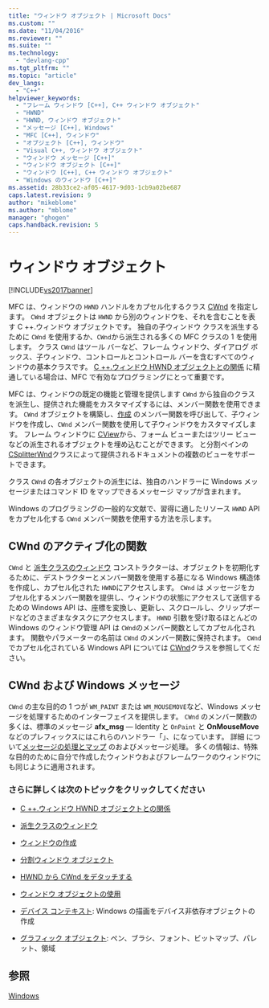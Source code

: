 ```yaml
---
title: "ウィンドウ オブジェクト | Microsoft Docs"
ms.custom: ""
ms.date: "11/04/2016"
ms.reviewer: ""
ms.suite: ""
ms.technology: 
  - "devlang-cpp"
ms.tgt_pltfrm: ""
ms.topic: "article"
dev_langs: 
  - "C++"
helpviewer_keywords: 
  - "フレーム ウィンドウ [C++], C++ ウィンドウ オブジェクト"
  - "HWND"
  - "HWND, ウィンドウ オブジェクト"
  - "メッセージ [C++], Windows"
  - "MFC [C++], ウィンドウ"
  - "オブジェクト [C++], ウィンドウ"
  - "Visual C++, ウィンドウ オブジェクト"
  - "ウィンドウ メッセージ [C++]"
  - "ウィンドウ オブジェクト [C++]"
  - "ウィンドウ [C++], C++ ウィンドウ オブジェクト"
  - "Windows のウィンドウ [C++]"
ms.assetid: 28b33ce2-af05-4617-9d03-1cb9a02be687
caps.latest.revision: 9
author: "mikeblome"
ms.author: "mblome"
manager: "ghogen"
caps.handback.revision: 5
---
```

# ウィンドウ オブジェクト
[!INCLUDE[vs2017banner](../assembler/inline/includes/vs2017banner.md)]

MFC は、ウィンドウの `HWND` ハンドルをカプセル化するクラス [CWnd](../Topic/CWnd%20Class.md) を指定します。  `CWnd` オブジェクトは `HWND` から別のウィンドウを、それを含むことを表す C \+\+.ウィンドウ オブジェクトです。  独自の子ウィンドウ クラスを派生するために `CWnd` を使用するか、`CWnd`から派生される多くの MFC クラスの 1 を使用します。  クラス `CWnd` はツール バーなど、フレーム ウィンドウ、ダイアログ ボックス、子ウィンドウ、コントロールとコントロール バーを含むすべてのウィンドウの基本クラスです。  [C \+\+.ウィンドウ HWND オブジェクトとの関係](../Topic/Relationship%20Between%20a%20C++%20Window%20Object%20and%20an%20HWND.md) に精通している場合は、MFC で有効なプログラミングにとって重要です。  
  
 MFC は、ウィンドウの既定の機能と管理を提供します `CWnd` から独自のクラスを派生し、提供された機能をカスタマイズするには、メンバー関数を使用できます。  `CWnd` オブジェクトを構築し、[作成](../Topic/CWnd::Create.md) のメンバー関数を呼び出して、子ウィンドウを作成し、`CWnd` メンバー関数を使用して子ウィンドウをカスタマイズします。  フレーム ウィンドウに [CView](../Topic/CView%20Class.md)から、フォーム ビューまたはツリー ビューなどの派生されるオブジェクトを埋め込むことができます。  と分割ペインの [CSplitterWnd](../mfc/reference/csplitterwnd-class.md)クラスによって提供されるドキュメントの複数のビューをサポートできます。  
  
 クラス `CWnd` の各オブジェクトの派生には、独自のハンドラーに Windows メッセージまたはコマンド ID をマップできるメッセージ マップが含まれます。  
  
 Windows のプログラミングの一般的な文献で、習得に適したリソース `HWND` API をカプセル化する `CWnd` メンバー関数を使用する方法を示します。  
  
## CWnd のアクティブ化の関数  
 `CWnd` と [派生クラスのウィンドウ](../Topic/Derived%20Window%20Classes.md) コンストラクターは、オブジェクトを初期化するために、デストラクターとメンバー関数を使用する基になる Windows 構造体を作成し、カプセル化された `HWND`にアクセスします。  `CWnd` は メッセージをカプセル化するメンバー関数を提供し、ウィンドウの状態にアクセスして送信するための Windows API は、座標を変換し、更新し、スクロールし、クリップボードなどのさまざまなタスクにアクセスします。  `HWND` 引数を受け取るほとんどの Windows のウィンドウ管理 API は `CWnd`のメンバー関数としてカプセル化されます。  関数やパラメーターの名前は `CWnd` のメンバー関数に保持されます。  `CWnd`でカプセル化されている Windows API については [CWnd](../Topic/CWnd%20Class.md)クラスを参照してください。  
  
## CWnd および Windows メッセージ  
 `CWnd` の主な目的の 1 つが `WM_PAINT` または `WM_MOUSEMOVE`など、Windows メッセージを処理するためのインターフェイスを提供します。  `CWnd` のメンバー関数の多くは、標準のメッセージ **afx\_msg** — Identity と `OnPaint` と **OnMouseMove**などのプレフィックスにはこれらのハンドラー「」、になっています。  詳細 について[メッセージの処理とマップ](../mfc/message-handling-and-mapping.md) のおよびメッセージ処理。  多くの情報は、特殊な目的のために自分で作成したウィンドウおよびフレームワークのウィンドウにも同じように適用されます。  
  
### さらに詳しくは次のトピックをクリックしてください  
  
-   [C \+\+.ウィンドウ HWND オブジェクトとの関係](../Topic/Relationship%20Between%20a%20C++%20Window%20Object%20and%20an%20HWND.md)  
  
-   [派生クラスのウィンドウ](../Topic/Derived%20Window%20Classes.md)  
  
-   [ウィンドウの作成](../Topic/Creating%20Windows.md)  
  
-   [分割ウィンドウ オブジェクト](../mfc/destroying-window-objects.md)  
  
-   [HWND から CWnd をデタッチする](../Topic/Detaching%20a%20CWnd%20from%20Its%20HWND.md)  
  
-   [ウィンドウ オブジェクトの使用](../Topic/Working%20with%20Window%20Objects.md)  
  
-   [デバイス コンテキスト](../Topic/Device%20Contexts.md): Windows の描画をデバイス非依存オブジェクトの作成  
  
-   [グラフィック オブジェクト](../mfc/graphic-objects.md): ペン、ブラシ、フォント、ビットマップ、パレット、領域  
  
## 参照  
 [Windows](../mfc/windows.md)